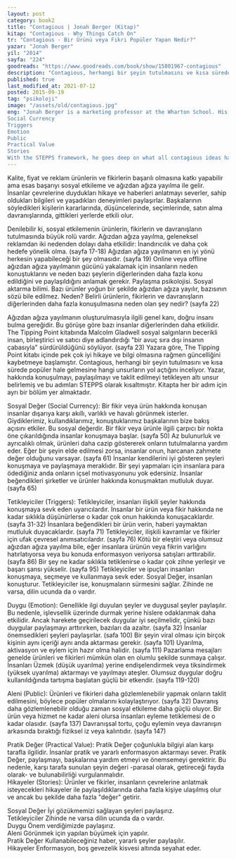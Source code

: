 ```yaml
---
layout: post  
category: book2  
title: "Contagious | Jonah Berger (Kitap)"  
kitap: "Contagious - Why Things Catch On"  
tr: "Contagious - Bir Ürünü veya Fikri Popüler Yapan Nedir?"  
yazar: "Jonah Berger"  
yil: "2014"  
sayfa: "224"  
goodreads: "https://www.goodreads.com/book/show/15801967-contagious"
description: "Contagious, herhangi bir şeyin tutulmasını ve kısa sürede popüler hale gelmesine hangi unsurların yol açtığını inceliyor. Yazar, hakkında konuşulmayı, paylaşılmayı ve taklit edilmeyi tetikleyici olarak belirlediği altı unsuru kitabında paylaşıyor."
published: true
last_modified_at: 2021-07-12
posted: 2015-09-19
tag: "psikoloji"
image: "/assets/old/contagious.jpg"
eng: "Jonah Berger is a marketing professor at the Wharton School. His book 'Contagious: Why Things Catch On' is about why some themes or ideas go viral, while others don't. He is explaining the concept of contagious in six principles (STEPPS). 
Social Currency 
Triggers 
Emotion 
Public 
Practical Value 
Stories 
With the STEPPS framework, he goes deep on what all contagious ideas have in common. With the examples he has provided, the book becomes catchy and sound in terms of the related theory."
---
```


Kalite, fiyat ve reklam ürünlerin ve fikirlerin başarılı olmasına katkı yapabilir ama esas başarıyı sosyal etkileme ve ağızdan ağıza yayılma ile gelir. İnsanlar çevrelerine duydukları hikaye ve haberleri anlatmayı severler, sahip oldukları bilgileri ve yaşadıkları deneyimleri paylaşırlar. Başkalarının söyledikleri kişilerin kararlarında, düşüncelerinde, seçimlerinde, satın alma davranışlarında, gittikleri yerlerde etkili olur.  
  
Denilebilir ki, sosyal etkilemenin ürünlerin, fikirlerin ve davranışların tutulmasında büyük rolü vardır. Ağızdan ağıza yayılma, geleneksel reklamdan iki nedenden dolayı daha etkilidir: İnandırıcılık ve daha çok hedefe yönelik olma. (sayfa 17-18) Ağızdan ağıza yayılmanın en iyi yönü herkesin yapabileceği bir şey olmasıdır. (sayfa 19) Online veya offline ağızdan ağıza yayılmanın gücünü yakalamak için insanların neden konuştuklarını ve neden bazı şeylerin diğerlerinden daha fazla konu edildiğini ve paylaşıldığını anlamak gerekir. Paylaşma psikolojisi. Sosyal aktarma bilimi. Bazı ürünler yoğun bir şekilde ağızdan ağıza yayılır, bazısının sözü bile edilmez. Neden? Belirli ürünlerin, fikirlerin ve davranışların diğerlerinden daha fazla konuşulmasına neden olan şey nedir? (sayfa 22)  
  
Ağızdan ağıza yayılmanın oluşturulmasıyla ilgili genel kanı, doğru insanı bulma gereğidir. Bu görüşe göre bazı insanlar diğerlerinden daha etkilidir. The Tipping Point kitabında Malcolm Gladwell sosyal salgınların becerikli insan, birleştirici ve satıcı diye adlandırdığı "bir avuç sıra dışı insanın çabasıyla" sürdürüldüğünü söylüyor. (sayfa 23) Yazara göre, The Tipping Point kitabı içinde pek çok iyi hikaye ve bilgi olmasına rağmen güncelliğini kaybetmeye başlamıştır. Contagious, herhangi bir şeyin tutulmasını ve kısa sürede popüler hale gelmesine hangi unsurların yol açtığını inceliyor. Yazar, hakkında konuşulmayı, paylaşılmayı ve taklit edilmeyi tetikleyen altı unsur belirlemiş ve bu adımları STEPPS olarak kısaltmıştır. Kitapta her bir adım için ayrı bir bölüm yer almaktadır.  
  
Sosyal Değer (Social Currency): Bir fikir veya ürün hakkında konuşan insanlar dışarıya karşı akıllı, varlıklı ve havalı görünmek isterler. Giydiklerimiz, kullandıklarımız, konuştuklarımız başkalarının bize bakış açısını etkiler. Bu sosyal değerdir. Bir fikir veya ürünle ilgili çarpıcı bir nokta öne çıkarıldığında insanlar konuşmaya başlar. (sayfa 50) Az bulunurluk ve ayrıcalıklı olmak, ürünleri daha cazip göstererek onların tutulmalarına yardım eder. Eğer bir şeyin elde edilmesi zorsa, insanlar onun, harcanan zahmete değer olduğunu varsayar. (sayfa 61) İnsanlar kendilerini iyi gösteren şeyleri konuşmaya ve paylaşmaya meraklıdır. Bir şeyi yapmaları için insanlara para ödediğiniz anda onların içsel motivasyonunu yok edersiniz. İnsanlar beğendikleri şirketler ve ürünler hakkında konuşmaktan mutluluk duyar. (sayfa 65)  
  
Tetikleyiciler (Triggers): Tetikleyiciler, insanları ilişkili şeyler hakkında konuşmaya sevk eden uyarıcılardır. İnsanlar bir ürün veya fikir hakkında ne kadar sıklıkla düşünürlerse o kadar çok onun hakkında konuşacaklardır. (sayfa 31-32) İnsanlara beğendikleri bir ürün verin, haberi yaymaktan mutluluk duyacaklardır. (sayfa 71) Tetikleyiciler, ilişkili kavramlar ve fikirler için ufak çevresel anımsatıcılardır. (sayfa 76) Kötü bir eleştiri veya olumsuz ağızdan ağıza yayılma bile, eğer insanlara ürünün veya fikrin varlığını hatırlatıyorsa veya bu konuda enformasyon veriyorsa satışları arttırabilir. (sayfa 86) Bir şey ne kadar sıklıkla tetiklenirse o kadar çok zihne yerleşir ve başarı şansı yükselir. (sayfa 95) Tetikleyiciler ve ipuçları insanları konuşmaya, seçmeye ve kullanmaya sevk eder. Sosyal Değer, insanları konuşturur. Tetikleyiciler ise, konuşmaların sürmesini sağlar. Zihinde ne varsa, dilin ucunda da o vardır.
  
Duygu (Emotion): Genellikle ilgi duyulan şeyler ve duygusal şeyler paylaşılır. Bu nedenle, işlevsellik üzerinde durmak yerine hislere odaklanmak daha etkilidir. Ancak harekete geçirilecek duygular iyi seçilmelidir, çünkü bazı duygular paylaşmayı arttırırken, bazıları da azaltır. (sayfa 32) İnsanlar önemsedikleri şeyleri paylaşırlar. (safa 100) Bir şeyin viral olması için birçok kişinin aynı içeriği aynı anda aktarması gerekir. (sayfa 101) Uyarılma, aktivasyon ve eylem için hazır olma halidir. (sayfa 111) Pazarlama mesajları genelde ürünleri ve fikirleri mümkün olan en olumlu şekilde sunmaya çalışır. İnsanları Üzmek (düşük uyarılma) yerine endişelendirmek veya tiksindirmek (yüksek uyarılma) aktarmayı ve yayılmayı ateşler. Olumsuz duygular doğru kullanıldığında tartışma başlatan güçlü bir etkendir. (sayfa 119-120)   
  
Aleni (Public): Ürünleri ve fikirleri daha gözlemlenebilir yapmak onların taklit edilmesini, böylece popüler olmalarını kolaylaştırıyor. (sayfa 32) Davranış daha gözlemlenebilir olduğu zaman sosyal etkileme daha güçlü oluyor. Bir ürün veya hizmet ne kadar aleni olursa insanları eyleme tetiklemesi de o kadar olasıdır. (sayfa 137) Davranışsal tortu, çoğu eylemin veya davranışın arkasında bıraktığı fiziksel iz veya kalıntıdır. (sayfa 147)  
  
Pratik Değer (Practical Value): Pratik Değer çoğunlukla bilgiyi alan karşı tarafla ilgilidir. İnsanlar pratik ve yararlı enformasyon aktarmayı sever. Pratik Değer, paylaşmayı, başkalarına yardım etmeyi ve önemsemeyi gerektirir. Bu nedenle, karşı tarafa sunulan şeyin değeri -parasal olarak, getireceği fayda olarak- ve bulunabilirliği vurgulanmalıdır.  
Hikayeler (Stories): Ürünler ve fikirler, insanların çevrelerine anlatmak isteyecekleri hikayeler ile paylaşıldıklarında daha fazla kişiye ulaşılmış olur ve ancak bu şekilde daha fazla "değer" getirir.  
  
Sosyal Değer İyi gözükmemizi sağlayan şeyleri paylaşırız.  
Tetikleyiciler Zihinde ne varsa dilin ucunda da o vardır.  
Duygu Önem verdiğimizde paylaşırız.  
Aleni Görünmek için yapılan büyümek için yapılır.  
Pratik Değer Kullanabileceğiniz haber, yararlı şeyler paylaşılır.  
Hikayeler Enformasyon, boş gevezelik kisvesi altında seyahat eder.  
